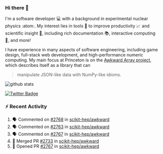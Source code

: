 ### Hi there 👋 

I'm a software developer 💻 with a background in experimental nuclear physics :atom:. My interest lies in tools :wrench: to improve productivity :chart_with_upwards_trend: and scientific insight :telescope:, including rich documentation 📚, interactive computing 🧮, and more! 

I have experience in many aspects of software engineering, including game design, full-stack web development, and high-performance numeric computing. My main focus at Princeton is on the [Awkward Array project](awkward-array.org/), which describes itself as a library that can 
> manipulate JSON-like data with NumPy-like idioms.

![github stats](https://github-readme-stats.vercel.app/api?username=agoose77&show_icons=true&hide_rank=true&hide_title=true&bg_color=30,e76445,904e95&text_color=efe3ec&icon_color=efe3ec)
<!--
**agoose77/agoose77** is a ✨ _special_ ✨ repository because its `README.md` (this file) appears on your GitHub profile.

Here are some ideas to get you started:

- 🔭 I’m currently working on ...
- 🌱 I’m currently learning ...
- 👯 I’m looking to collaborate on ...
- 🤔 I’m looking for help with ...
- 💬 Ask me about ...
- 📫 How to reach me: ...
- 😄 Pronouns: ...
- ⚡ Fun fact: ...
-->

[![Twitter Badge](https://img.shields.io/twitter/follow/agoose77?style=flat-square&logo=Twitter&logoColor=white&color=cornflowerblue)](https://twitter.com/agoose77)

### :zap: Recent Activity

<!--START_SECTION:activity-->
1. 🗣 Commented on [#2768](https://github.com/scikit-hep/awkward/issues/2768#issuecomment-1776642627) in [scikit-hep/awkward](https://github.com/scikit-hep/awkward)
2. 🗣 Commented on [#2763](https://github.com/scikit-hep/awkward/pull/2763#issuecomment-1776272785) in [scikit-hep/awkward](https://github.com/scikit-hep/awkward)
3. 🗣 Commented on [#2767](https://github.com/scikit-hep/awkward/pull/2767#issuecomment-1776129898) in [scikit-hep/awkward](https://github.com/scikit-hep/awkward)
4. 🎉 Merged PR [#2733](https://github.com/scikit-hep/awkward/pull/2733) in [scikit-hep/awkward](https://github.com/scikit-hep/awkward)
5. 💪 Opened PR [#2767](https://github.com/scikit-hep/awkward/pull/2767) in [scikit-hep/awkward](https://github.com/scikit-hep/awkward)
<!--END_SECTION:activity-->
